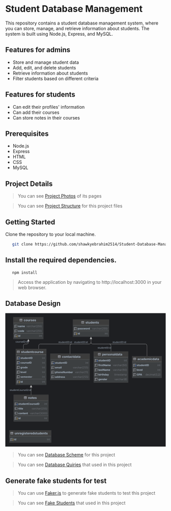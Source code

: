 # Student Database Management
This repository contains a student database management system, where you can store, manage, and retrieve information about students.
The system is built using Node.js, Express, and MySQL.

## Features for admins
* Store and manage student data
* Add, edit, and delete students
* Retrieve information about students
* Filter students based on different criteria

## Features for students
* Can edit their profiles' information
* Can add their courses
* Can store notes in their courses

## Prerequisites
* Node.js
* Express
* HTML
* CSS
* MySQL

## Project Details
> You can see <a href="./project details/Student Database Management - Photos.pdf">Project Photos</a> of its pages

> You can see <a href="./project details/project structure.md">Project Structure</a> for this project files

## Getting Started
Clone the repository to your local machine.
```bash
   git clone https://github.com/shawkyebrahim2514/Student-Database-Management
```

## Install the required dependencies.
```
   npm install
```

> Access the application by navigating to http://localhost:3000 in your web browser.

## Database Design
<img src="./Database Design/database diagram.svg">

> You can see <a href="./Database Design/database scheme.sql">Database Scheme</a> for this project

> You can see <a href="./Database Design/database queries.sql">Database Quiries</a> that used in this project

## Generate fake students for test
> You can use <a href="./Generate Fake Students">Faker.js</a> to generate fake students to test this project

> You can see <a href="./Database Design/view of students.md">Fake Students</a> that used in this project
